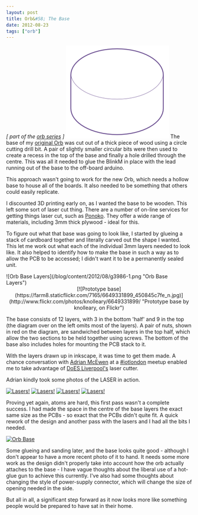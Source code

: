 ```yaml
---
layout: post
title: Orb&#58; The Base
date: 2012-08-23
tags: ["orb"]
---
```


_[ part of the [orb series](/orb/) ]_
![](/blog/content/2012/08/orb-08.png "orb-08")
The base of my [original Orb](/2008/11/25/diy-ambient-orb-redux/) was cut out of a thick piece of wood using a circle cutting drill bit. A pair of slightly smaller circular bits were then used to create a recess in the top of the base and finally a hole drilled through the centre. This was all it needed to glue the BlinkM in place with the lead running out of the base to the off-board arduino.

This approach wasn't going to work for the new Orb, which needs a hollow base to house all of the boards. It also needed to be something that others could easily replicate.

I discounted 3D printing early on, as I wanted the base to be wooden. This left some sort of laser cut thing. There are a number of on-line services for getting things laser cut, such as [Ponoko](http://www.ponoko.com/). They offer a wide range of materials, including 3mm thick plywood - ideal for this.

To figure out what that base was going to look like, I started by glueing a stack of cardboard together and literally carved out the shape I wanted. This let me work out what each of the individual 3mm layers needed to look like. It also helped to identify how to make the base in such a way as to allow the PCB to be accessed; I didn't want it to be a permanently sealed unit.

<div style="float: left; clear: both; margin-right: 20px;">![Orb Base Layers](/blog/content/2012/08/g3986-1.png "Orb Base Layers")</div>

<div style="text-align: center;">[![Prototype base](https://farm8.staticflickr.com/7165/6649331899_450845c7fe_n.jpg)](http://www.flickr.com/photos/knolleary/6649331899/ "Prototype base by knolleary, on Flickr")</div>

The base consists of 12 layers, with 3 in the bottom 'half' and 9 in the top (the diagram over on the left omits most of the layers). A pair of nuts, shown in red on the diagram, are sandwiched between layers in the top half, which allow the two sections to be held together using screws. The bottom of the base also includes holes for mounting the PCB stack to it.

With the layers drawn up in inkscape, it was time to get them made. A chance conversation with [Adrian McEwen](http://www.mcqn.net/mcfilter/) at a [#iotlondon](http://www.meetup.com/iotlondon/) meetup enabled me to take advantage of [DoES Liverpool's](http://doesliverpool.com/) laser cutter.

Adrian kindly took some photos of the LASER in action.

[![Lasers!](https://farm9.staticflickr.com/8154/7706735646_4c5c127825_q.jpg)](http://www.flickr.com/photos/knolleary/7706735646/ "Lasers! by knolleary, on Flickr") [![Lasers!](https://farm9.staticflickr.com/8145/7706734464_30ac6d4ac1_q.jpg)](http://www.flickr.com/photos/knolleary/7706734464/ "Lasers! by knolleary, on Flickr") [![Lasers!](https://farm9.staticflickr.com/8285/7706736694_9da147f403_q.jpg)](http://www.flickr.com/photos/knolleary/7706736694/ "Lasers! by knolleary, on Flickr") [![Lasers!](https://farm9.staticflickr.com/8421/7706738066_49eea5bf92_q.jpg)](http://www.flickr.com/photos/knolleary/7706738066/ "Lasers! by knolleary, on Flickr")

Proving yet again, atoms are hard, this first pass wasn't a complete success. I had made the space in the centre of the base layers the exact same size as the PCBs - so exact that the PCBs didn't quite fit. A quick rework of the design and another pass with the lasers and I had all the bits I needed.

[![Orb Base](https://farm7.staticflickr.com/6118/7014837619_fcbc9c82db_n.jpg)](http://www.flickr.com/photos/knolleary/7014837619/ "Orb Base by knolleary, on Flickr")

Some glueing and sanding later, and the base looks quite good - although I don't appear to have a more recent photo of it to hand. It needs some more work as the design didn't properly take into account how the orb actually attaches to the base - I have vague thoughts about the liberal use of a hot-glue gun to achieve this currently. I've also had some thoughts about changing the style of power-supply connector, which will change the size of opening needed in the side.

But all in all, a significant step forward as it now looks more like something people would be prepared to have sat in their home.
